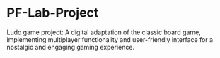 # PF-Lab-Project
Ludo game project: A digital adaptation of the classic board game, implementing multiplayer functionality and user-friendly interface for a nostalgic and engaging gaming experience.
